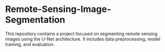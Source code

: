 # Remote-Sensing-Image-Segmentation
This repository contains a project focused on segmenting remote sensing images using the U-Net architecture. It includes data preprocessing, model training, and evaluation.
